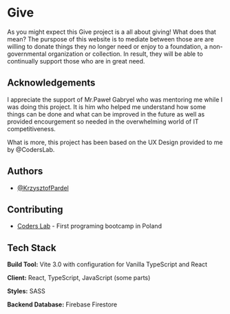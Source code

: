 # Give

As you might expect this Give project is a all about giving! What does that mean? The purspose of this website is to mediate between those are are willing to donate things they no longer need or enjoy to a foundation, a non-governmental organization or collection. In result, they will be able to continually support those who are in great need.

## Acknowledgements

I appreciate the support of Mr.Paweł Gabryel who was mentoring me while I was doing this project. It is him who helped me understand how some things can be done and what can be improved in the future as well as provided encourgement so needed in the overwhelming world of IT competitiveness.

What is more, this project has been based on the UX Design provided to me by @CodersLab.

## Authors

- [@KrzysztofPardel](https://github.com/KrzysztofPardel)

## Contributing

- [Coders Lab](https://github.com/CodersLab) - First programing bootcamp in Poland

## Tech Stack

**Build Tool:** Vite 3.0 with configuration for Vanilla TypeScript and React

**Client:** React, TypeScript, JavaScript (some parts)

**Styles:** SASS

**Backend Database:** Firebase Firestore
